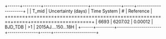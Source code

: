 +------+---------+----------------------+---------------+-----+---------------------+
|      |   T_mid |   Uncertainty (days) | Time System   | #   | Reference           |
+======+=========+======================+===============+=====+=====================+
| 6693 | 6207.02 |              0.00012 | BJD_TDB       | >1  | 2015AJ....150...18H |
+------+---------+----------------------+---------------+-----+---------------------+